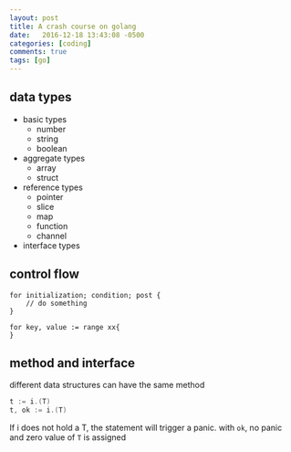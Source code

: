 ```yaml
---
layout: post
title: A crash course on golang
date:   2016-12-18 13:43:08 -0500
categories: [coding]
comments: true
tags: [go]
---
```



## data types

* basic types
    * number
    * string
    * boolean
* aggregate types
    * array
    * struct
* reference types
    * pointer
    * slice
    * map
    * function
    * channel
* interface types

## control flow

```
for initialization; condition; post {
    // do something
}
```

```
for key, value := range xx{
}
```

## method and interface

different data structures can have the same method

``` go
t := i.(T)
t, ok := i.(T)
```
If i does not hold a T, the statement will trigger a panic.
with `ok`, no panic and zero value of `T` is assigned

